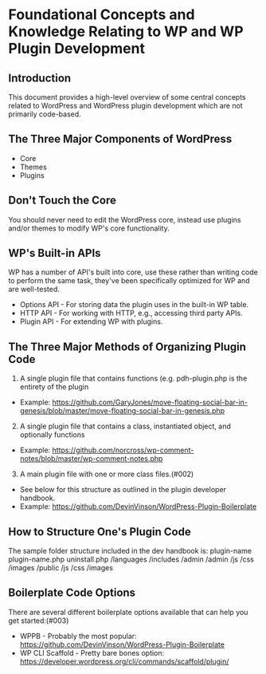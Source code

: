 # Foundational Concepts and Knowledge Relating to WP and WP Plugin Development

## Introduction
This document provides a high-level overview of some central concepts related to WordPress and WordPress plugin
development which are not primarily code-based.

## The Three Major Components of WordPress
- Core
- Themes
- Plugins

## Don't Touch the Core
You should never need to edit the WordPress core, instead use plugins and/or themes to modify WP's core functionality.

## WP's Built-in APIs
WP has a number of API's built into core, use these rather than writing code to perform the same task, they've been
specifically optimized for WP and are well-tested.
- Options API - For storing data the plugin uses in the built-in WP table.
- HTTP API - For working with HTTP, e.g., accessing third party APIs.
- Plugin API - For extending WP with plugins.

## The Three Major Methods of Organizing Plugin Code
1. A single plugin file that contains functions (e.g. pdh-plugin.php is the entirety of the plugin
  - Example: https://github.com/GaryJones/move-floating-social-bar-in-genesis/blob/master/move-floating-social-bar-in-genesis.php
2. A single plugin file that contains a class, instantiated object, and optionally functions
  - Example: https://github.com/norcross/wp-comment-notes/blob/master/wp-comment-notes.php
3. A main plugin file with one or more class files.(#002)
  - See below for this structure as outlined in the plugin developer handbook.
  - Example: https://github.com/DevinVinson/WordPress-Plugin-Boilerplate

## How to Structure One's Plugin Code
The sample folder structure included in the dev handbook is:
 plugin-name
   plugin-name.php
   uninstall.php
   /languages
   /includes
   /admin
       /admin
           /js
           /css
           /images
       /public
           /js
           /css
           /images
 
## Boilerplate Code Options
There are several different boilerplate options available that can help you get started:(#003)
 - WPPB - Probably the most popular: https://github.com/DevinVinson/WordPress-Plugin-Boilerplate
 - WP CLI Scaffold - Pretty bare bones option: https://developer.wordpress.org/cli/commands/scaffold/plugin/